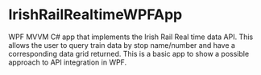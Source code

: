 # IrishRailRealtimeWPFApp
WPF MVVM C# app that implements the Irish Rail Real time data API. This allows the user to query train data by stop name/number and have a corresponding data grid returned. This is a basic app to show a possible approach to API integration in WPF.
